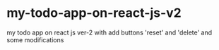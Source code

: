 # my-todo-app-on-react-js-v2
my todo app on react js ver-2 with add buttons 'reset' and 'delete' and some modifications
